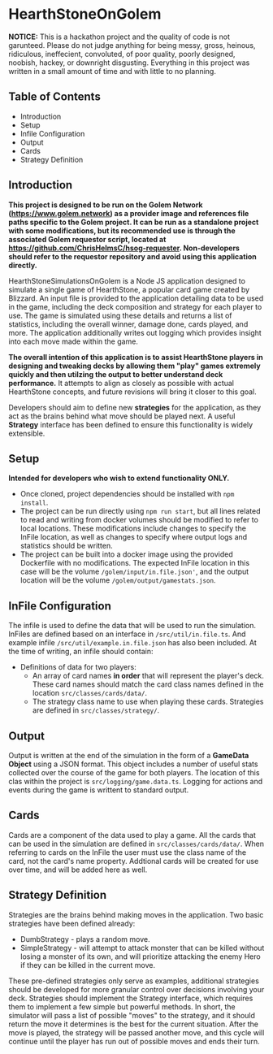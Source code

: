 # HearthStoneOnGolem

**NOTICE:** This is a hackathon project and the quality of code is not garunteed. Please do not judge anything for being messy, gross,  heinous, ridiculous, ineffecient, convoluted, of poor quality, poorly designed, noobish, hackey, or downright disgusting. Everything in this project was written in a small amount of time and with little to no planning. 

## Table of Contents
* Introduction
* Setup
* Infile Configuration
* Output
* Cards
* Strategy Definition

## Introduction
**This project is designed to be run on the Golem Network (https://www.golem.network) as a provider image and references file paths specific to the Golem project. It can be run as a standalone project with some modifications, but its recommended use is through the associated Golem requestor script, located at https://github.com/ChrisHelmsC/hsog-requester. Non-developers should refer to the requestor repository and avoid using this application directly.**

HearthStoneSimulationsOnGolem is a Node JS application designed to simulate a single game of HearthStone, a popular card game created by Blizzard. An input file is provided to the application detailing data to be used in the game, including the deck composition and strategy for each player to use. The game is simulated using these details and returns a list of statistics, including the overall winner, damage done, cards played, and more. The application additionally writes out logging which provides insight into each move made within the game.

**The overall intention of this application is to assist HearthStone players in designing and tweaking decks by allowing them "play" games extremely quickly and then utilzing the output to better understand deck performance.** It attempts to align as closely as possible with actual HearthStone concepts, and future revisions will bring it closer to this goal.

Developers should aim to define new **strategies** for the application, as they act as the brains behind what move should be played next. A useful **Strategy** interface has been defined to ensure this functionality is widely extensible.

## Setup
**Intended for developers who wish to extend functionality ONLY.**
* Once cloned, project dependencies should be installed with `npm install`.
* The project can be run directly using `npm run start`, but all lines related to read and writing from docker volumes should be modified to refer to local locations. These modifications include changes to specify the InFile location, as well as changes to specify where output logs and statistics should be written.
* The project can be built into a docker image using the provided Dockerfile with no modifications. The expected InFile location in this case will be the volume `/golem/input/in.file.json'`, and the output location will be the volume `/golem/output/gamestats.json`.

## InFile Configuration
The infile is used to define the data that will be used to run the simulation. InFiles are defined based on an interface in `/src/util/in.file.ts`. And example infile `/src/util/example.in.file.json` has also been included.
At the time of writing, an infile should contain:
* Definitions of data for two players:
  * An array of card names **in order** that will represent the player's deck. These card names should match the card class names defined in the location `src/classes/cards/data/`.
  * The strategy class name to use when playing these cards. Strategies are defined in `src/classes/strategy/`.

## Output
Output is written at the end of the simulation in the form of a **GameData Object** using a JSON format. This object includes a number of useful stats collected over the course of the game for both players. The location of this clas within the project is `src/logging/game.data.ts`.
Logging for actions and events during the game is writtent to standard output.

## Cards
Cards are a component of the data used to play a game. All the cards that can be used in the simulation are defined in `src/classes/cards/data/`. When referring to cards on the InFile the user must use the class name of the card, not the card's name property. Addtional cards will be created for use over time, and will be added here as well.

## Strategy Definition
Strategies are the brains behind making moves in the application. Two basic strategies have been defined already:
* DumbStrategy - plays a random move.
* SimpleStrategy - will attempt to attack monster that can be killed without losing a monster of its own, and will prioritize attacking the enemy Hero if they can be killed in the current move.

These pre-defined strategies only serve as examples, additional strategies should be developed for more granular control over decisions involving your deck. Strategies should implement the Strategy interface, which requires them to implement a few simple but powerful methods. In short, the simulator will pass a list of possible "moves" to the strategy, and it should return the move it determines is the best for the current situation. After the move is played, the strategy will be passed another move, and this cycle will continue until the player has run out of possible moves and ends their turn.
